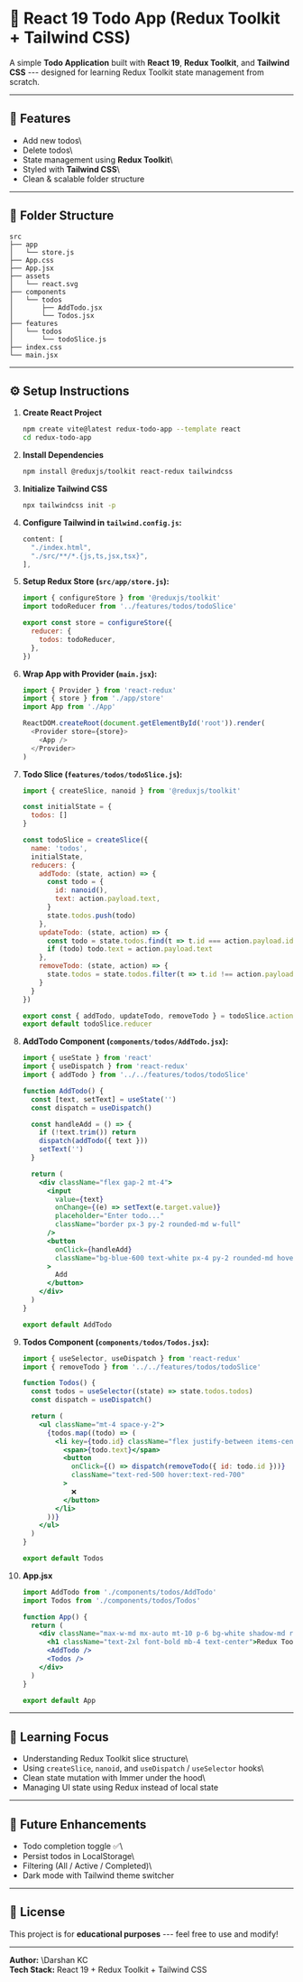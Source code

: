 # 📝 React 19 Todo App (Redux Toolkit + Tailwind CSS)

A simple **Todo Application** built with **React 19**, **Redux
Toolkit**, and **Tailwind CSS** --- designed for learning Redux Toolkit
state management from scratch.

------------------------------------------------------------------------

## 🚀 Features

-   Add new todos\
-   Delete todos\
-   State management using **Redux Toolkit**\
-   Styled with **Tailwind CSS**\
-   Clean & scalable folder structure

------------------------------------------------------------------------

## 🧩 Folder Structure

    src
    ├── app
    │   └── store.js
    ├── App.css
    ├── App.jsx
    ├── assets
    │   └── react.svg
    ├── components
    │   └── todos
    │       ├── AddTodo.jsx
    │       └── Todos.jsx
    ├── features
    │   └── todos
    │       └── todoSlice.js
    ├── index.css
    └── main.jsx

------------------------------------------------------------------------

## ⚙️ Setup Instructions

1.  **Create React Project**

    ``` bash
    npm create vite@latest redux-todo-app --template react
    cd redux-todo-app
    ```

2.  **Install Dependencies**

    ``` bash
    npm install @reduxjs/toolkit react-redux tailwindcss
    ```

3.  **Initialize Tailwind CSS**

    ``` bash
    npx tailwindcss init -p
    ```

4.  **Configure Tailwind in `tailwind.config.js`:**

    ``` js
    content: [
      "./index.html",
      "./src/**/*.{js,ts,jsx,tsx}",
    ],
    ```

5.  **Setup Redux Store (`src/app/store.js`):**

    ``` js
    import { configureStore } from '@reduxjs/toolkit'
    import todoReducer from '../features/todos/todoSlice'

    export const store = configureStore({
      reducer: {
        todos: todoReducer,
      },
    })
    ```

6.  **Wrap App with Provider (`main.jsx`):**

    ``` js
    import { Provider } from 'react-redux'
    import { store } from './app/store'
    import App from './App'

    ReactDOM.createRoot(document.getElementById('root')).render(
      <Provider store={store}>
        <App />
      </Provider>
    )
    ```

7.  **Todo Slice (`features/todos/todoSlice.js`):**

    ``` js
    import { createSlice, nanoid } from '@reduxjs/toolkit'

    const initialState = {
      todos: []
    }

    const todoSlice = createSlice({
      name: 'todos',
      initialState,
      reducers: {
        addTodo: (state, action) => {
          const todo = {
            id: nanoid(),
            text: action.payload.text,
          }
          state.todos.push(todo)
        },
        updateTodo: (state, action) => {
          const todo = state.todos.find(t => t.id === action.payload.id)
          if (todo) todo.text = action.payload.text
        },
        removeTodo: (state, action) => {
          state.todos = state.todos.filter(t => t.id !== action.payload.id)
        }
      }
    })

    export const { addTodo, updateTodo, removeTodo } = todoSlice.actions
    export default todoSlice.reducer
    ```

8.  **AddTodo Component (`components/todos/AddTodo.jsx`):**

    ``` jsx
    import { useState } from 'react'
    import { useDispatch } from 'react-redux'
    import { addTodo } from '../../features/todos/todoSlice'

    function AddTodo() {
      const [text, setText] = useState('')
      const dispatch = useDispatch()

      const handleAdd = () => {
        if (!text.trim()) return
        dispatch(addTodo({ text }))
        setText('')
      }

      return (
        <div className="flex gap-2 mt-4">
          <input
            value={text}
            onChange={(e) => setText(e.target.value)}
            placeholder="Enter todo..."
            className="border px-3 py-2 rounded-md w-full"
          />
          <button
            onClick={handleAdd}
            className="bg-blue-600 text-white px-4 py-2 rounded-md hover:bg-blue-700"
          >
            Add
          </button>
        </div>
      )
    }

    export default AddTodo
    ```

9.  **Todos Component (`components/todos/Todos.jsx`):**

    ``` jsx
    import { useSelector, useDispatch } from 'react-redux'
    import { removeTodo } from '../../features/todos/todoSlice'

    function Todos() {
      const todos = useSelector((state) => state.todos.todos)
      const dispatch = useDispatch()

      return (
        <ul className="mt-4 space-y-2">
          {todos.map((todo) => (
            <li key={todo.id} className="flex justify-between items-center bg-gray-100 p-2 rounded-md">
              <span>{todo.text}</span>
              <button
                onClick={() => dispatch(removeTodo({ id: todo.id }))}
                className="text-red-500 hover:text-red-700"
              >
                ❌
              </button>
            </li>
          ))}
        </ul>
      )
    }

    export default Todos
    ```

10. **App.jsx**

    ``` jsx
    import AddTodo from './components/todos/AddTodo'
    import Todos from './components/todos/Todos'

    function App() {
      return (
        <div className="max-w-md mx-auto mt-10 p-6 bg-white shadow-md rounded-md">
          <h1 className="text-2xl font-bold mb-4 text-center">Redux Toolkit Todo App</h1>
          <AddTodo />
          <Todos />
        </div>
      )
    }

    export default App
    ```

------------------------------------------------------------------------

## 🧠 Learning Focus

-   Understanding Redux Toolkit slice structure\
-   Using `createSlice`, `nanoid`, and `useDispatch` / `useSelector`
    hooks\
-   Clean state mutation with Immer under the hood\
-   Managing UI state using Redux instead of local state

------------------------------------------------------------------------

## 🧩 Future Enhancements

-   Todo completion toggle ✅\
-   Persist todos in LocalStorage\
-   Filtering (All / Active / Completed)\
-   Dark mode with Tailwind theme switcher

------------------------------------------------------------------------

## 📄 License

This project is for **educational purposes** --- feel free to use and
modify!

------------------------------------------------------------------------

**Author:** \Darshan KC\
**Tech Stack:** React 19 + Redux Toolkit + Tailwind CSS